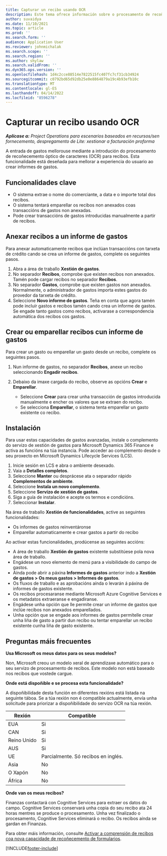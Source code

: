 ```yaml
---
title: Capturar un recibo usando OCR
description: Este tema ofrece información sobre o procesamento de recoñecemento óptico de caracteres (OCR) para recibos.
author: suvaidya
ms.date: 11/10/2021
ms.topic: article
ms.prod: ''
ms.search.form: ''
audience: Application User
ms.reviewer: johnmichalak
ms.search.scope: ''
ms.search.region: ''
ms.author: shylaw
ms.search.validFrom: ''
ms.dyn365.ops.version: ''
ms.openlocfilehash: 1d4c2cce88514e7822515fc407fc7cf31cb34924
ms.sourcegitcommit: c0792bd65d92db25e0e8864879a19c4b93efb10c
ms.translationtype: MT
ms.contentlocale: gl-ES
ms.lasthandoff: 04/14/2022
ms.locfileid: "8596278"
---
```

# <a name="capture-a-receipt-using-ocr"></a>Capturar un recibo usando OCR

_**Aplícase a:** Project Operations para escenarios baseados en recursos/sen fornecemento, despregamento de Lite: xestionar a facturación proforma_

A entrada de gastos mellorouse mediante a introdución do procesamento de recoñecemento óptico de caracteres (OCR) para recibos. Esta funcionalidade está deseñada para mellorar a experiencia do usuario ao crear informes de gastos.

## <a name="key-features"></a>Funcionalidades clave

- O sistema extrae o nome do comerciante, a data e o importe total dos recibos.
- O sistema tentará emparellar os recibos non anexados coas transaccións de gastos non anexadas.
- Pode crear transaccións de gastos introducidas manualmente a partir de recibos.

## <a name="attach-receipts-to-an-expense-report"></a>Anexar recibos a un informe de gastos

Para anexar automaticamente recibos que inclúan transaccións con tarxeta de crédito cando se crea un informe de gastos, complete os seguintes pasos.

  1. Abra a área de traballo **Xestión de gastos**.
  2. No separador **Recibos**, comprobe que existen recibos non anexados. Tamén pode cargar recibos no separador **Recibos**.
  3. No separador **Gastos**, comprobe que existen gastos non anexados. Normalmente, o administrador de gastos importa estes gastos do provedor da tarxeta de crédito.
  4. Seleccione **Novo informe de gastos**. Teña en conta que agora tamén pode incluír gastos e recibos tamén cando crea un informe de gastos. Se engade tanto gastos como recibos, activarase a correspondencia automática dos recibos cos gastos.

## <a name="create-or-match-receipts-to-an-expense-report"></a>Crear ou emparellar recibos cun informe de gastos
Para crear un gasto ou emparellar un gasto desde un recibo, complete os seguintes pasos.

  1. Nun informe de gastos, no separador **Recibos**, anexe un recibo seleccionando **Engadir recibos**.
  2. Debaixo da imaxe cargada do recibo, observe as opcións **Crear** e **Emparellar**.

      - Seleccione **Crear** para crear unha transacción de gastos introducida manualmente e encher os valores que se extraen do recibo.
      - Se selecciona **Emparellar**, o sistema tenta emparellar un gasto existente co recibo.

## <a name="installation"></a>Instalación

Para usar estas capacidades de gastos avanzadas, instale o complemento do servizo de xestión de gastos para Microsoft Dynamics 365 Finance e activa as funcións na túa instancia. Pode acceder ao complemento desde o seu proxecto en Microsoft Dynamics Lifecycle Services (LCS).

1. Inicie sesión en LCS e abra o ambiente desexado.
2. Vaia a **Detalles completos**.
3. Seleccione **Manter** ou desprácese ata o separador rápido **Complementos de ambiente**.
4. Seleccione **Instala un novo complemento**.
5. Seleccione **Servizo de xestión de gastos**.
6. Siga a guía de instalación e acepte os termos e condicións.
7. Seleccionar **Instalar**.

Na área de traballo **Xestión de funcionalidades**, active as seguintes funcionalidades:

- Os informes de gastos reinventáronse
- Emparellar automaticamente e crear gastos a partir do recibo

Ao activar estas funcionalidades, prodúcense as seguintes accións:

- A área de traballo **Xestión de gastos** existente substitúese pola nova área de traballo.
- Engádese un novo elemento de menú para a visibilidade do campo de gastos.
- Aínda pode abrir a páxina **Informes de gastos** anterior indo a **Xestión de gastos > Os meus gastos > Informes de gastos**.
- Os fluxos de traballo e as aprobacións aínda o levarán á páxina de informes de gastos existente.
- Os recibos procesaranse mediante Microsoft Azure Cognitive Services e os metadatos extraeranse e engadiranse.
- Engádese unha opción que lle permite crear un informe de gastos que inclúe recibos non anexados emparellados.
- Unha opción que se engade aos informes de gastos permítelle crear unha liña de gasto a partir dun recibo ou tentar emparellar un recibo existente cunha liña de gasto existente.

## <a name="frequently-asked-questions"></a>Preguntas máis frecuentes

**Usa Microsoft os meus datos para os seus modelos?**

Non, Microsoft creou un modelo xeral de aprendizaxe automático para o seu servizo de procesamento de recibos. Este modelo non está baseado nos recibos que vostede cargue.

**Onde está dispoñible e se procesa esta funcionalidade?**

A dispoñibilidade desta función en diferentes rexións está listada na seguinte táboa. Se a túa rexión non é compatible actualmente, envía unha solicitude para priorizar a dispoñibilidade do servizo OCR na túa rexión. 

| Rexión | Compatible                         |
|--------|-----------------------------------|
| EUA    | Si                               |
| CAN    | Si                               |
| Reino Unido     | Si                               |
| AUS    | Si                               |
| UE     | Parcialmente. Só recibos en inglés. |
| Asia   | No                                |
| O Xapón  | No                                |
| África | No                                |

**Onde van os meus recibos?**

Finanzas contactará con Cognitive Services para extraer os datos do campo. Cognitive Services conservará unha copia do seu recibo ata 24 horas mentres se produce o procesamento. Unha vez finalizado o procesamento, Cognitive Services eliminará o recibo. Os recibos aínda se gardan en Finanzas.

Para obter máis información, consulte [Activar a comprensión de recibos coa nova capacidade de recoñecemento de formularios](https://azure.microsoft.com/blog/enable-receipt-understanding-with-form-recognizer-s-new-capability/).


[!INCLUDE[footer-include](../includes/footer-banner.md)]

